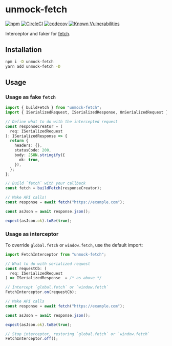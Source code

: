 # unmock-fetch

[![npm](https://img.shields.io/npm/v/unmock-fetch.svg)](https://www.npmjs.com/package/unmock-fetch)
[![CircleCI](https://circleci.com/gh/unmock/unmock-js.svg?style=svg)](https://circleci.com/gh/unmock/unmock-js)
[![codecov](https://codecov.io/gh/unmock/unmock-js/branch/dev/graph/badge.svg)](https://codecov.io/gh/unmock/unmock-js)
[![Known Vulnerabilities](https://snyk.io/test/github/unmock/unmock-js/badge.svg?targetFile=package.json)](https://snyk.io/test/github/unmock/unmock-js?targetFile=package.json)

Interceptor and faker for [fetch](https://developer.mozilla.org/en-US/docs/Web/API/Fetch_API).

## Installation

```bash
npm i -D unmock-fetch
yarn add unmock-fetch -D
```

## Usage

### Usage as fake `fetch`

```ts
import { buildFetch } from "unmock-fetch";
import { ISerializedRequest, ISerializedResponse, OnSerializedRequest } from "unmock-core";

// Define what to do with the intercepted request
const responseCreator = (
  req: ISerializedRequest
): ISerializedResponse => {
  return {
    headers: {},
    statusCode: 200,
    body: JSON.stringify({
      ok: true,
    }),
  };
};

// Build `fetch` with your callback
const fetch = buildFetch(responseCreator);

// Make API calls!
const response = await fetch("https://example.com");

const asJson = await response.json();

expect(asJson.ok).toBe(true);
```

### Usage as interceptor 

To override `global.fetch` or `window.fetch`, use the default import:

```ts
import FetchInterceptor from "unmock-fetch";

// What to do with serialized request
const requestCb: (
  req: ISerializedRequest
) => ISerializedResponse  = /* as above */

// Intercept `global.fetch` or `window.fetch`
FetchInterceptor.on(requestCb);

// Make API calls
const response = await fetch("https://example.com");

const asJson = await response.json();

expect(asJson.ok).toBe(true);

// Stop interceptor, restoring `global.fetch` or `window.fetch`
FetchInterceptor.off();
```
